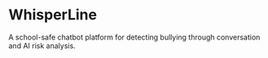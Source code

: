 # WhisperLine
A school-safe chatbot platform for detecting bullying through conversation and AI risk analysis.
